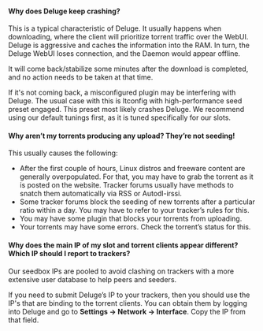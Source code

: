 #### Why does Deluge keep crashing?

This is a typical characteristic of Deluge. It usually happens when downloading, where the client will prioritize torrent traffic over the WebUI. Deluge is aggressive and caches the information into the RAM. In turn, the Deluge WebUI loses connection, and the Daemon would appear offline.

It will come back/stabilize some minutes after the download is completed, and no action needs to be taken at that time.

If it's not coming back, a misconfigured plugin may be interfering with Deluge. The usual case with this is ltconfig with high-performance seed preset engaged. This preset most likely crashes Deluge. We recommend using our default tunings first, as it is tuned specifically for our slots.

#### Why aren’t my torrents producing any upload? They’re not seeding!

This usually causes the following:

* After the first couple of hours, Linux distros and freeware content are generally overpopulated. For that, you may have to grab the torrent as it is posted on the website. Tracker forums usually have methods to snatch them automatically via RSS or Autodl-irssi.
* Some tracker forums block the seeding of new torrents after a particular ratio within a day. You may have to refer to your tracker’s rules for this.
* You may have some plugin that blocks your torrents from uploading.
* Your torrents may have some errors. Check the torrent’s status for this.

#### Why does the main IP of my slot and torrent clients appear different? Which IP should I report to trackers?

Our seedbox IPs are pooled to avoid clashing on trackers with a more extensive user database to help peers and seeders.

If you need to submit Deluge’s IP to your trackers, then you should use the IP's that are binding to the torrent clients. You can obtain them by logging into Deluge and go to **Settings -> Network -> Interface**. Copy the IP from that field.